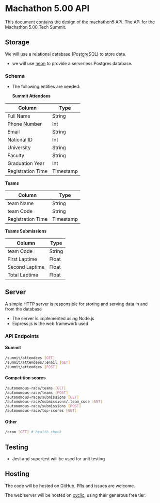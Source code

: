 # Machathon 5.00 API

This document contains the design of the machathon5 API. The API for the Machathon 5.00 Tech Summit.

## Storage

We will use a relational database (PostgreSQL) to store data.

- we will use [neon](https://neon.tech/) to provide a serverless Postgres database.

### Schema

- The following entities are needed:

  **Summit Attendees**

| Column            | Type      |
| ----------------- | --------- |
| Full Name         | String    |
| Phone Number      | Int       |
| Email             | String    |
| National ID       | Int       |
| University        | String    |
| Faculty           | String    |
| Graduation Year   | Int       |
| Registration Time | Timestamp |

**Teams**

| Column            | Type      |
| ----------------- | --------- |
| team Name         | String    |
| team Code         | String    |
| Registration Time | Timestamp |

**Teams Submissions**

| Column         | Type   |
| -------------- | ------ |
| team Code      | String |
| First Laptime  | Float  |
| Second Laptime | Float  |
| Total Laptime  | Float  |

## Server

A simple HTTP server is responsible for storing and serving data in and from the database

- The server is implemented using Node.js
- Express.js is the web framework used

### API Endpoints

#### Summit

```bash
/summit/attendees [GET]
/summit/attendees/:email [GET]
/summit/attendees [POST]
```

#### Competition scores

```bash
/autonomous-race/teams [GET]
/autonomous-race/teams [POST]
/autonomous-race/submissions [GET]
/autonomous-race/submissions/:team_code [GET]
/autonomous-race/submissions [POST]
/autonomous-race/top-scores [GET]
```

#### Other

```bash
/cron [GET] # health check
```

## Testing

- Jest and supertest will be used for unit testing

## Hosting

The code will be hosted on GitHub, PRs and issues are welcome.

The web server will be hosted on [cyclic](https://www.cyclic.sh/), using their generous free tier.
